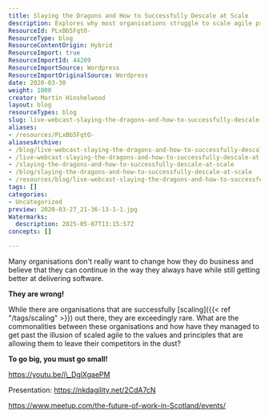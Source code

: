 ```yaml
---
title: Slaying the Dragons and How to Successfully Descale at Scale
description: Explores why most organisations struggle to scale agile practices, highlighting key principles and strategies used by rare, successful companies to achieve real transformation.
ResourceId: PLxBb5FqtO-
ResourceType: blog
ResourceContentOrigin: Hybrid
ResourceImport: true
ResourceImportId: 44209
ResourceImportSource: Wordpress
ResourceImportOriginalSource: Wordpress
date: 2020-03-30
weight: 1000
creator: Martin Hinshelwood
layout: blog
resourceTypes: blog
slug: live-webcast-slaying-the-dragons-and-how-to-successfully-descale-at-scale-agile-method
aliases:
- /resources/PLxBb5FqtO-
aliasesArchive:
- /blog/live-webcast-slaying-the-dragons-and-how-to-successfully-descale-at-scale-agile-method
- /live-webcast-slaying-the-dragons-and-how-to-successfully-descale-at-scale-agile-method
- /slaying-the-dragons-and-how-to-successfully-descale-at-scale
- /blog/slaying-the-dragons-and-how-to-successfully-descale-at-scale
- /resources/blog/live-webcast-slaying-the-dragons-and-how-to-successfully-descale-at-scale-agile-method
tags: []
categories:
- Uncategorized
preview: 2020-03-27_21-36-13-1-1.jpg
Watermarks:
  description: 2025-05-07T13:15:57Z
concepts: []

---
```

Many organisations don't really want to change how they do business and believe that they can continue in the way they always have while still getting better at delivering software.

**They are wrong!**

While there are organisations that are successfully [scaling]({{< ref "/tags/scaling" >}}) out there, they are exceedingly rare. What are the commonalities between these organisations and how have they managed to get past the illusion of scaled agile to the values and principles that are allowing them to leave their competitors in the dust?

**To go big, you must go small!**

https://youtu.be/i\_DglXgaePM

Presentation: https://nkdagility.net/2CdA7cN

https://www.meetup.com/the-future-of-work-in-Scotland/events/
